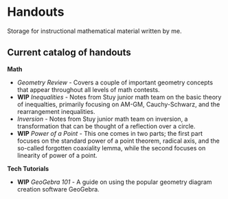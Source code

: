 # Handouts
Storage for instructional mathematical material written by me.

## Current catalog of handouts
**Math**
- *Geometry Review* - Covers a couple of important geometry concepts
that appear throughout all levels of math contests.
- **WIP** *Inequalities* - Notes from Stuy junior math team on
the basic theory of inequalties,
primarily focusing on AM-GM, Cauchy-Schwarz,
and the rearrangement inequalities.
- *Inversion* - Notes from Stuy junior math team on inversion,
a transformation that can be thought of a reflection over a circle.
- **WIP** *Power of a Point* - This one comes in two parts;
the first part focuses on the standard power of a point theorem, radical axis,
and the so-called forgotten coaxiality lemma, while the second focuses on
linearity of power of a point.

**Tech Tutorials**
- **WIP** *GeoGebra 101* - A guide on using the popular
geometry diagram creation software GeoGebra.